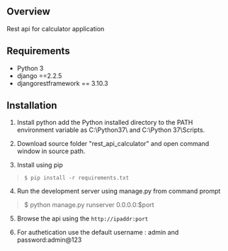 ## Overview
Rest api for calculator application

## Requirements
 - Python 3
 - django ==2.2.5
 - djangorestframework == 3.10.3

## Installation
 1. Install python add the Python installed directory to the PATH environment variable as C:\Python37\ and C:\Python 37\Scripts\.
 2. Download source folder "rest_api_calculator" and open command window in source path.

 3. Install using pip  

> `$ pip install -r requirements.txt
`
4. Run the development server using manage.py from command prompt
> $ python manage.py runserver 0.0.0.0:$port 

 5. Browse the api using the `http://ipaddr:port`
 
 6. For authetication use the default username : admin and password:admin@123
